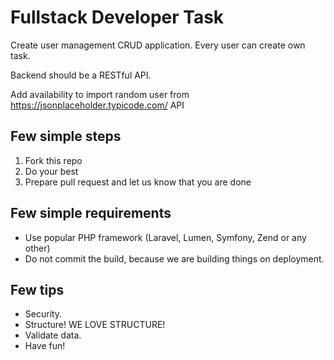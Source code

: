 # Fullstack Developer Task

Create user management CRUD application.
Every user can create own task.

Backend should be a RESTful API.

Add availability to import random user from https://jsonplaceholder.typicode.com/ API


## Few simple steps

1. Fork this repo
2. Do your best
3. Prepare pull request and let us know that you are done

## Few simple requirements

- Use popular PHP framework (Laravel, Lumen, Symfony, Zend or any other)
- Do not commit the build, because we are building things on deployment.

## Few tips

- Security.
- Structure! WE LOVE STRUCTURE!
- Validate data.
- Have fun!
